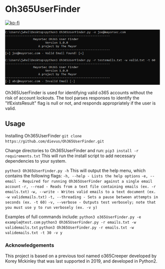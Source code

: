 # Oh365UserFinder

[![ko-fi](https://ko-fi.com/img/githubbutton_sm.svg)](https://ko-fi.com/M4M03Q2JN)

![Oh365UserFinder](/images/Oh365UserFinder.png)

Oh365UserFinder is used for identifying valid o365 accounts without the risk of account lockouts.  The tool parses responses to identify the "IfExistsResult" flag is null or not, and responds appropriately if the user is valid.  

## Usage
Installing Oh365UserFinder
```git clone https://github.com/dievus/Oh365UserFinder.git```

Change directories to Oh365UserFinder and run:
```pip3 install -r requirements.txt```
This will run the install script to add necessary dependencies to your system.

```python3 Oh365UserFinder.py -h```
This will output the help menu, which contains the following flags:
```-h, --help - Lists the help options```
```-e, --email - Required for running Oh365UserFinder against a single email account```
```-r, --read - Reads from a text file containing emails (ex. -r emails.txt)```
```-w, --write - Writes valid emails to a text document (ex. -w validemails.txt)```
```-t, --threading - Sets a pause between attempts in seconds (ex. -t 60)```
```-v, --verbose - Outputs test verbosely; note that you must use y to run verbosely (ex. -v y)```

Examples of full commands include:
```python3 o365UserFinder.py -e example@test.com```
```python3 Oh365UserFinder.py -r emails.txt -w validemails.txt```
```python3 Oh365UserFinder.py -r emails.txt -w validemails.txt -t 30 -v y```



### Acknowledgements
This project is based on a previous tool named o365Creeper developed by Korey Mckinley that was last supported in 2019, and developed in Python2.  
